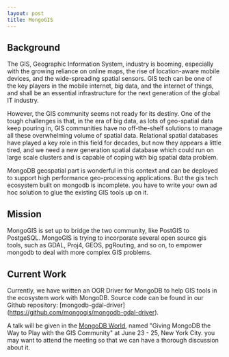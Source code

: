 ```yaml
---
layout: post
title: MongoGIS
---
```


## Background

The GIS, Geographic Information System, industry is booming, especially with the growing reliance on online maps, the rise of location-aware mobile devices, and the wide-spreading spatial sensors. GIS tech can be one of the key players in the mobile internet, big data, and the internet of things, and shall be an essential infrastructure for the next generation of the global IT industry.


However, the GIS community seems not ready for its destiny. One of the tough challenges is that, in the era of big data, as lots of geo-spatial data keep pouring in, GIS communities have no off-the-shelf solutions to manage all these overwhelming volume of spatial data. Relational spatial databases have played a key role in this field for decades, but now they appears a little tired, and we need a new generation spatial database which could run on large scale clusters and is capable of coping with big spatial data problem. 


MongoDB geospatial part is wonderful in this context and can be deployed to support high performance geo-processing applications. But the gis tech ecosystem built on mongodb is incomplete. you have to write your own ad hoc solution to glue the existing GIS tools up on it. 

## Mission
MongoGIS is set up to bridge the two community, like PostGIS to PostgeSQL. MongoGIS is trying to incorporate several open source gis tools, such as GDAL, Proj4, GEOS, pgRouting, and so on, to empower mongodb to deal with more complex GIS problems.


## Current Work
Currently, we have written an OGR Driver for MongoDB to help GIS tools in the ecosystem work with MongoDB. Source code can be found in our Github repository: [mongodb-gdal-driver] (https://github.com/mongogis/mongodb-gdal-driver).

A talk will be given in the [MongoDB World](http://world.mongodb.com/mongodb-world/session/giving-mongodb-way-play-gis-community), named "Giving MongoDB the Way to Play with the GIS Community" at June 23 - 25, New York City. you may want to attend the meeting so that we can have a thorough discussion about it.
